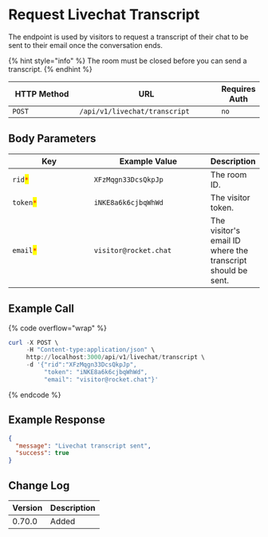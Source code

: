# Request Livechat Transcript

The endpoint is used by visitors to request a transcript of their chat to be sent to their email once the conversation ends.

{% hint style="info" %}
The room must be closed before you can send a transcript.
{% endhint %}

<table><thead><tr><th width="163">HTTP Method</th><th width="305">URL</th><th>Requires Auth</th></tr></thead><tbody><tr><td><code>POST</code></td><td><code>/api/v1/livechat/transcript</code></td><td><code>no</code></td></tr></tbody></table>

## Body Parameters

<table><thead><tr><th width="206.33333333333331">Key</th><th width="255">Example Value</th><th>Description</th></tr></thead><tbody><tr><td><code>rid</code><mark style="color:red;"><code>*</code></mark></td><td><code>XFzMqgn33DcsQkpJp</code></td><td>The room ID.</td></tr><tr><td><code>token</code><mark style="color:red;"><code>*</code></mark></td><td><code>iNKE8a6k6cjbqWhWd</code></td><td>The visitor token.</td></tr><tr><td><code>email</code><mark style="color:red;"><code>*</code></mark></td><td><code>visitor@rocket.chat</code></td><td>The visitor's email ID where the transcript should be sent.</td></tr></tbody></table>

## Example Call

{% code overflow="wrap" %}
```powershell
curl -X POST \
     -H "Content-type:application/json" \
     http://localhost:3000/api/v1/livechat/transcript \
     -d '{"rid":"XFzMqgn33DcsQkpJp", 
          "token": "iNKE8a6k6cjbqWhWd", 
          "email": "visitor@rocket.chat"}'
```
{% endcode %}

## Example Response

```json
{
  "message": "Livechat transcript sent",
  "success": true
}
```

## Change Log

| Version | Description |
| ------- | ----------- |
| 0.70.0  | Added       |
